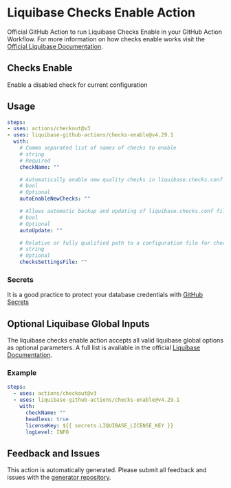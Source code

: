 # Liquibase Checks Enable Action
Official GitHub Action to run Liquibase Checks Enable in your GitHub Action Workflow. For more information on how checks enable works visit the [Official Liquibase Documentation](https://docs.liquibase.com/commands/home.html).
## Checks Enable
Enable a disabled check for current configuration
## Usage
```yaml
steps:
- uses: actions/checkout@v3
- uses: liquibase-github-actions/checks-enable@v4.29.1
  with:
    # Comma separated list of names of checks to enable
    # string
    # Required
    checkName: ""

    # Automatically enable new quality checks in liquibase.checks.conf file when they are available. Options: [true|false]
    # bool
    # Optional
    autoEnableNewChecks: ""

    # Allows automatic backup and updating of liquibase.checks.conf file when new quality checks are available, or for file format changes. Options: [on|off]
    # bool
    # Optional
    autoUpdate: ""

    # Relative or fully qualified path to a configuration file for checks execution
    # string
    # Optional
    checksSettingsFile: ""

```

### Secrets
It is a good practice to protect your database credentials with [GitHub Secrets](https://docs.github.com/en/actions/security-guides/encrypted-secrets)

## Optional Liquibase Global Inputs
The liquibase checks enable action accepts all valid liquibase global options as optional parameters. A full list is available in the official [Liquibase Documentation](https://docs.liquibase.com/parameters/command-parameters.html).

### Example
```yaml
steps:
  - uses: actions/checkout@v3
  - uses: liquibase-github-actions/checks-enable@v4.29.1
    with:
      checkName: ""
      headless: true
      licenseKey: ${{ secrets.LIQUIBASE_LICENSE_KEY }}
      logLevel: INFO
```

## Feedback and Issues
This action is automatically generated. Please submit all feedback and issues with the [generator repository](https://github.com/liquibase/github-action-generator/issues).
